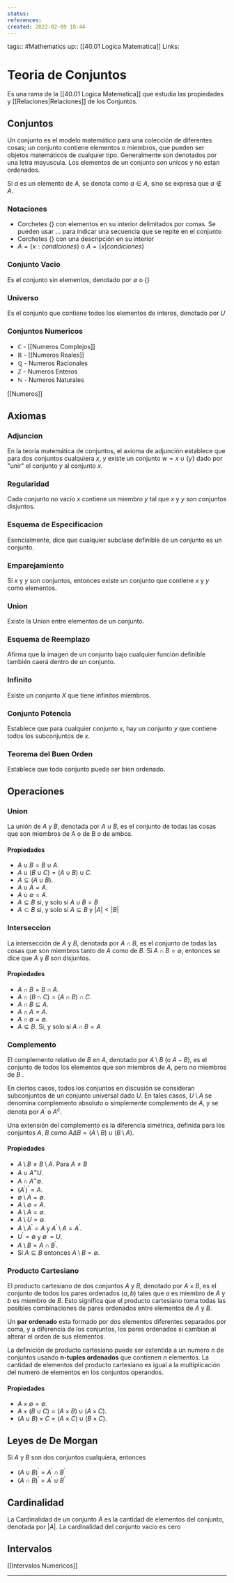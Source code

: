 ```yaml
---
status:
references:
created: 2022-02-09 18:44
---
```

tags:: #Mathematics 
up:: [[40.01 Logica Matematica]]
Links: 
# Teoria de Conjuntos
Es una rama de la [[40.01 Logica Matematica]] que estudia las propiedades y [[Relaciones|Relaciones]] de los Conjuntos.

## Conjuntos
Un conjunto es el modelo matemático para una colección de diferentes cosas; un conjunto contiene elementos o miembros, que pueden ser objetos matemáticos de cualquier tipo. Generalmente son denotados por una letra mayuscula. Los elementos de un conjunto son unicos y no estan ordenados.

Si $a$ es un elemento de $A$, se denota como $a \in A$, sino se expresa que $a \notin A$. 

### Notaciones
- Corchetes $\{ \}$ con elementos en su interior delimitados por comas. Se pueden usar $\dots$ para indicar una secuencia que se repite en el conjunto
- Corchetes $\{ \}$ con una descripción en su interior
- $A = \{x: condiciones\}$ o $A = \{x | condiciones\}$

### Conjunto Vacio
Es el conjunto sin elementos, denotado por $\emptyset$ o $\{ \}$

### Universo
Es el conjunto que contiene todos los elementos de interes, denotado por $U$

### Conjuntos Numericos
- $\mathbb{C}$ - [[Numeros Complejos]]
- $\mathbb{R}$ - [[Numeros Reales]]
- $\mathbb{Q}$ - Numeros Racionales
- $\mathbb{Z}$ - Numeros Enteros
- $\mathbb{N}$ - Numeros Naturales

[[Numeros]]

## Axiomas

### Adjuncion
En la teoría matemática de conjuntos, el axioma de adjunción establece que para dos conjuntos cualquiera $x$, $y$ existe un conjunto $w = x\cup\{y\}$ dado por "unir" el conjunto $y$ al conjunto $x$.

### Regularidad
Cada conjunto no vacío $x$ contiene un miembro $y$ tal que $x$ y $y$ son conjuntos disjuntos.

### Esquema de Especificacion
Esencialmente, dice que cualquier subclase definible de un conjunto es un conjunto.

### Emparejamiento
Si $x$ y $y$ son conjuntos, entonces existe un conjunto que contiene $x$ y $y$ como elementos.

### Union
Existe la Union entre elementos de un conjunto.

### Esquema de Reemplazo
Afirma que la imagen de un conjunto bajo cualquier función definible también caerá dentro de un conjunto.

### Infinito
Existe un conjunto $X$ que tiene infinitos miembros.

### Conjunto Potencia
Establece que para cualquier conjunto $x$, hay un conjunto $y$ que contiene todos los subconjuntos de $x$.

### Teorema del Buen Orden
Establece que todo conjunto puede ser bien ordenado.

## Operaciones

### Union
La unión de $A$ y $B$, denotada por $A \cup B$, es el conjunto de todas las cosas que son miembros de A o de B o de ambos.

#### Propiedades
- $A \cup B = B \cup A$.
- $A \cup (B \cup C) = (A \cup B) \cup C$.
- $A \subseteq (A \cup B)$.
- $A \cup A = A$.
- $A \cup \emptyset = A$.
- $A \subseteq B$ si, y solo si $A \cup B = B$
- $A \subset B$ si, y solo si $A \subseteq B$ y $|A| < |B|$

### Interseccion
La intersección de $A$ y $B$, denotada por $A \cap B$, es el conjunto de todas las cosas que son miembros tanto de $A$ como de $B$. Si $A \cap B = \emptyset$, entonces se dice que $A$ y $B$ son disjuntos.

#### Propiedades
- $A \cap B = B \cap A$.
- $A \cap (B \cap C) = (A \cap B) \cap C$.
- $A \cap B \subseteq A$.
- $A \cap A = A$.
- $A \cap \emptyset = \emptyset$.
- $A \subseteq B$. Si, y solo si $A \cap B = A$

### Complemento
El complemento relativo de $B$ en $A$, denotado por $A \setminus B$ (o $A − B$), es el conjunto de todos los elementos que son miembros de $A$, pero no miembros de $B$ .

En ciertos casos, todos los conjuntos en discusión se consideran subconjuntos de un conjunto universal dado $U$. En tales casos, $U \setminus A$ se denomina complemento absoluto o simplemente complemento de $A$, y se denota por $A^′$ o $A^c$.

Una extensión del complemento es la diferencia simétrica, definida para los conjuntos $A$, $B$ como $A \Delta B = (A \setminus B) \cup (B \setminus A)$.

#### Propiedades
- $A \setminus B \neq B \setminus A$. Para $A \neq B$
- $A \cup A^ = U$.
- $A \cap A^ = \emptyset$.
-   $(A^′)^′ = A$.
-   $\emptyset \setminus A = \emptyset$.
-   $A \setminus \emptyset = A$.
-   $A \setminus A = \emptyset$.
-   $A \setminus U = \emptyset$.
-  $A \setminus A^′ = A$ y $A^′ \setminus A = A^′$.
-  $U^′ = \emptyset$ y $\emptyset^′ = U$.
-   $A \setminus B = A \cap B^′$.
-  Si $A \subseteq B$ entonces $A \setminus B = \emptyset$.

### Producto Cartesiano
El producto cartesiano de dos conjuntos $A$ y $B$, denotado por $A × B$, es el conjunto de todos los pares ordenados $(a, b)$ tales que $a$ es miembro de $A$ y $b$ es miembro de $B$. Esto significa que el producto cartesiano toma todas las posibles combinaciones de pares ordenados entre elementos de $A$ y $B$.

Un **par ordenado** esta formado por dos elementos diferentes separados por coma, y a diferencia de los conjuntos, los pares ordenados si cambian al alterar el orden de sus elementos.

La definición de producto cartesiano puede ser extentida a un numero $n$ de conjuntos usando **n-tuples ordenados** que contienen $n$ elementos. La cantidad de elementos del producto cartesiano es igual a la multiplicación del numero de elementos en los conjuntos operandos.

#### Propiedades
- $A \times \emptyset = \emptyset$.
- $A \times (B \cup C) = (A \times B) \cup (A \times C)$.
- $(A \cup B) \times C = (A \times C) \cup (B \times C)$.

## Leyes de De Morgan
Si $A$ y $B$ son dos conjuntos cualquiera, entonces
- $(A \cup B)^′=A^′ \cap B^′$
- $(A \cap B)^′=A^′ \cup B^′$

## Cardinalidad
La Cardinalidad de un conjunto $A$ es la cantidad de elementos del conjunto, denotada por $|A|$. La cardinalidad del conjunto vacio es cero

## Intervalos 
[[Intervalos Numericos]]
___